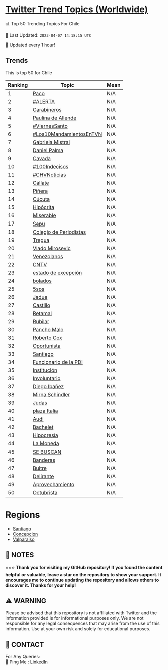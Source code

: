[Twitter Trend Topics (Worldwide)](https://github.com/ErcinDedeoglu/Twitter-Trend-Topics)
==========


📊 Top 50 Trending Topics For Chile

📆 Last Updated: `2023-04-07 14:18:15 UTC`

🔧 Updated every 1 hour!


## Trends

This is top 50 for Chile

| Ranking | Topic | Mean |
| ------- | ------------ | ------------ |
| 1 | [Paco](http://twitter.com/search?q=Paco) | N/A |
| 2 | [#ALERTA](http://twitter.com/search?q=%23ALERTA) | N/A |
| 3 | [Carabineros](http://twitter.com/search?q=Carabineros) | N/A |
| 4 | [Paulina de Allende](http://twitter.com/search?q=Paulina+de+Allende) | N/A |
| 5 | [#ViernesSanto](http://twitter.com/search?q=%23ViernesSanto) | N/A |
| 6 | [#Los10MandamientosEnTVN](http://twitter.com/search?q=%23Los10MandamientosEnTVN) | N/A |
| 7 | [Gabriela Mistral](http://twitter.com/search?q=Gabriela+Mistral) | N/A |
| 8 | [Daniel Palma](http://twitter.com/search?q=Daniel+Palma) | N/A |
| 9 | [Cavada](http://twitter.com/search?q=Cavada) | N/A |
| 10 | [#100Indecisos](http://twitter.com/search?q=%23100Indecisos) | N/A |
| 11 | [#CHVNoticias](http://twitter.com/search?q=%23CHVNoticias) | N/A |
| 12 | [Cállate](http://twitter.com/search?q=C%c3%a1llate) | N/A |
| 13 | [Piñera](http://twitter.com/search?q=Pi%c3%b1era) | N/A |
| 14 | [Cúcuta](http://twitter.com/search?q=C%c3%bacuta) | N/A |
| 15 | [Hipócrita](http://twitter.com/search?q=Hip%c3%b3crita) | N/A |
| 16 | [Miserable](http://twitter.com/search?q=Miserable) | N/A |
| 17 | [Sepu](http://twitter.com/search?q=Sepu) | N/A |
| 18 | [Colegio de Periodistas](http://twitter.com/search?q=Colegio+de+Periodistas) | N/A |
| 19 | [Tregua](http://twitter.com/search?q=Tregua) | N/A |
| 20 | [Vlado Mirosevic](http://twitter.com/search?q=Vlado+Mirosevic) | N/A |
| 21 | [Venezolanos](http://twitter.com/search?q=Venezolanos) | N/A |
| 22 | [CNTV](http://twitter.com/search?q=CNTV) | N/A |
| 23 | [estado de excepción](http://twitter.com/search?q=estado+de+excepci%c3%b3n) | N/A |
| 24 | [bolados](http://twitter.com/search?q=bolados) | N/A |
| 25 | [5sos](http://twitter.com/search?q=5sos) | N/A |
| 26 | [Jadue](http://twitter.com/search?q=Jadue) | N/A |
| 27 | [Castillo](http://twitter.com/search?q=Castillo) | N/A |
| 28 | [Retamal](http://twitter.com/search?q=Retamal) | N/A |
| 29 | [Rubilar](http://twitter.com/search?q=Rubilar) | N/A |
| 30 | [Pancho Malo](http://twitter.com/search?q=Pancho+Malo) | N/A |
| 31 | [Roberto Cox](http://twitter.com/search?q=Roberto+Cox) | N/A |
| 32 | [Oportunista](http://twitter.com/search?q=Oportunista) | N/A |
| 33 | [Santiago](http://twitter.com/search?q=Santiago) | N/A |
| 34 | [Funcionario de la PDI](http://twitter.com/search?q=Funcionario+de+la+PDI) | N/A |
| 35 | [Institución](http://twitter.com/search?q=Instituci%c3%b3n) | N/A |
| 36 | [Involuntario](http://twitter.com/search?q=Involuntario) | N/A |
| 37 | [Diego Ibañez](http://twitter.com/search?q=Diego+Iba%c3%b1ez) | N/A |
| 38 | [Mirna Schindler](http://twitter.com/search?q=Mirna+Schindler) | N/A |
| 39 | [Judas](http://twitter.com/search?q=Judas) | N/A |
| 40 | [plaza Italia](http://twitter.com/search?q=plaza+Italia) | N/A |
| 41 | [Audi](http://twitter.com/search?q=Audi) | N/A |
| 42 | [Bachelet](http://twitter.com/search?q=Bachelet) | N/A |
| 43 | [Hipocresía](http://twitter.com/search?q=Hipocres%c3%ada) | N/A |
| 44 | [La Moneda](http://twitter.com/search?q=La+Moneda) | N/A |
| 45 | [SE BUSCAN](http://twitter.com/search?q=SE+BUSCAN) | N/A |
| 46 | [Banderas](http://twitter.com/search?q=Banderas) | N/A |
| 47 | [Buitre](http://twitter.com/search?q=Buitre) | N/A |
| 48 | [Delirante](http://twitter.com/search?q=Delirante) | N/A |
| 49 | [Aprovechamiento](http://twitter.com/search?q=Aprovechamiento) | N/A |
| 50 | [Octubrista](http://twitter.com/search?q=Octubrista) | N/A |



# Regions

* [Santiago](</Chile/Santiago.md>)
* [Concepcion](</Chile/Concepcion.md>)
* [Valparaiso](</Chile/Valparaiso.md>)



## 📝 NOTES

⭐⭐⭐ **Thank you for visiting my GitHub repository! If you found the content helpful or valuable, leave a star on the repository to show your support. It encourages me to continue updating the repository and allows others to discover it. Thanks for your help!**


## ⚠️ WARNING

Please be advised that this repository is not affiliated with Twitter and the information provided is for informational purposes only. We are not responsible for any legal consequences that may arise from the use of this information. Use at your own risk and solely for educational purposes.


## 📨 CONTACT

 For Any Queries:  
            🏓 Ping Me : [LinkedIn](https://www.linkedin.com/in/ercindedeoglu/)
